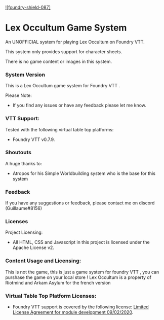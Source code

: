 [![foundry-shield-087]][foundry-url]

# Lex Occultum Game System

An UNOFFICIAL system for playing Lex Occultum on Foundry VTT.

This system only provides support for character sheets.

There is no game content or images in this system.

### System Version

This is a Lex Occultum game system for Foundry VTT .

Please Note:

- If you find any issues or have any feedback please let me know.

### VTT Support:

Tested with the following virtual table top platforms:

- Foundry VTT v0.7.9.

### Shoutouts

A huge thanks to:

- Atropos for his Simple Worldbuilding system who is the base for this system

### Feedback

If you have any suggestions or feedback, please contact me on discord (Guillaume#8156)

### Licenses

Project Licensing:

- All HTML, CSS and Javascript in this project is licensed under the Apache License v2.

### Content Usage and Licensing:

This is not the game, this is just a game system for foundry VTT , you can purshase the game on your local store ! Lex Occultum is a property of Riotmind and Arkam Asylum for the french version

### Virtual Table Top Platform Licenses:

- Foundry VTT support is covered by the following license: [Limited License Agreement for module development 09/02/2020](https://foundryvtt.com/article/license/).

[foundry-shield-079]: https://img.shields.io/badge/Foundry-v0.7.9-informational
[foundry-url]: https://foundryvtt.com/